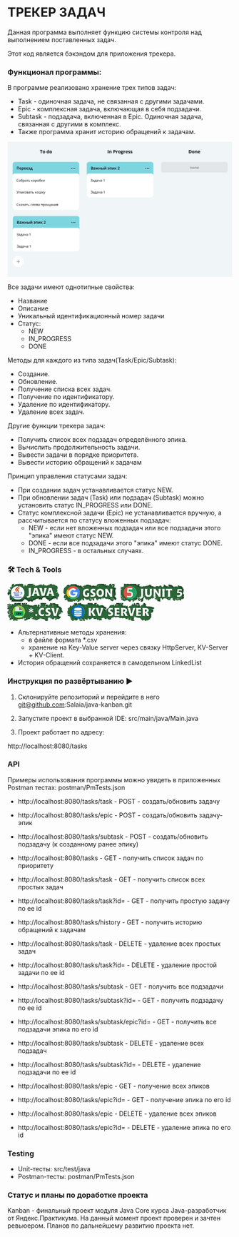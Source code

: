 # ТРЕКЕР ЗАДАЧ

Данная программа выполняет функцию системы контроля над выполнением поставленных задач.

Этот код является бэкэндом для приложения трекера.

### Функционал программы:

В программе реализовано хранение трех типов задач:

* Task - одиночная задача, не связанная с другими задачами.
* Epic - комплексная задача, включающая в себя подзадачи.
* Subtask - подзадача, включенная в Epic. Одиночная задача, связанная с другими в комплекс.
* Также программа хранит историю обращений к задачам.

<img src="assets/Kanban.png" align="center"></img> 

Все задачи имеют однотипные свойства:

* Название
* Описание
* Уникальный идентификационный номер задачи
* Статус:
    * NEW
    * IN_PROGRESS
    * DONE

Методы для каждого из типа задач(Task/Epic/Subtask):

* Создание.
* Обновление.
* Получение списка всех задач.
* Получение по идентификатору.
* Удаление по идентификатору.
* Удаление всех задач.

Другие функции трекера задач:

* Получить список всех подзадач определённого эпика.
* Вычислить продолжительность задачи.
* Вывести задачи в порядке приоритета.
* Вывести историю обращений к задачам

Принцип управления статусами задач:

* При создании задач устанавливается статус NEW.
* При обновлении задач (Task) или подзадач (Subtask) можно установить статус IN_PROGRESS или DONE.
* Статус комплексной задачи (Epic) не устанавливается вручную, а рассчитывается по статусу вложенных подзадач:
  * NEW - если нет вложенных подзадач или все подзадачи этого "эпика" имеют статус NEW.
  * DONE - если все подзадачи этого "эпика" имеют статус DONE.
  * IN_PROGRESS - в остальных случаях.

### 🛠 Tech & Tools 

<div>
      <img src="https://github.com/Salaia/icons/blob/main/green/Java.png?raw=true" title="Java" alt="Java" height="40"/>
      <img src="https://github.com/Salaia/icons/blob/main/green/Gson.png?raw=true" title="Gson" alt="Gson" height="40"/>
      <img src="https://github.com/Salaia/icons/blob/main/green/JUnit%205.png?raw=true" title="JUnit 5" alt="JUnit 5" height="40"/>
      <img src="https://github.com/Salaia/icons/blob/main/green/CSV.png?raw=true" title="*.csv" alt="csv" height="40"/>
      <img src="https://github.com/Salaia/icons/blob/main/green/KVServer.png?raw=true" title="Key-Value server" alt="key value server" height="40"/>
</div>

* Альтернативные методы хранения:
   * в файле формата *.csv
   * хранение на Key-Value server через связку HttpServer, KV-Server + KV-Client.
* История обращений сохраняется в самодельном LinkedList 

### Инструкция по развёртыванию ▶️

1) Склонируйте репозиторий и перейдите в него
   git@github.com:Salaia/java-kanban.git

2) Запустите проект в выбранной IDE: src/main/java/Main.java

3) Проект работает по адресу:

http://localhost:8080/tasks

### API

Примеры использования программы можно увидеть в приложенных Postman тестах: postman/PmTests.json

* http://localhost:8080/tasks/task - POST - создать/обновить задачу
* http://localhost:8080/tasks/epic - POST - создать/обновить задачу-эпик
* http://localhost:8080/tasks/subtask - POST - создать/обновить подзадачу (к созданному ранее эпику)

* http://localhost:8080/tasks - GET - получить список задач по приоритету
* http://localhost:8080/tasks/task - GET - получить список всех простых задач
* http://localhost:8080/tasks/task?id= - GET - получить простую задачу по ее id
* http://localhost:8080/tasks/history - GET - получить историю обращений к задачам
* http://localhost:8080/tasks/task - DELETE - удаление всех простых задач
* http://localhost:8080/tasks/task?id= - DELETE - удаление простой задачи по ее id

* http://localhost:8080/tasks/subtask - GET - получить все подзадачи
* http://localhost:8080/tasks/subtask?id= - GET - получить подзадачу по ее id
* http://localhost:8080/tasks/subtask/epic?id= - GET - получить все подзадачи эпика по его id
* http://localhost:8080/tasks/subtask - DELETE - удаление всех подзадач
* http://localhost:8080/tasks/subtask?id= - DELETE - удаление подзадачи по ее id

* http://localhost:8080/tasks/epic - GET - получение всех эпиков
* http://localhost:8080/tasks/epic?id= - GET - получение эпика по его id
* http://localhost:8080/tasks/epic - DELETE - удаление всех эпиков
* http://localhost:8080/tasks/epic?id= - DELETE - удаление эпика по его id

### Testing

* Unit-тесты: src/test/java
* Postman-тесты: postman/PmTests.json

### Статус и планы по доработке проекта 

Kanban - финальный проект модуля Java Core курса Java-разработчик от Яндекс.Практикума. На данный момент проект проверен и зачтен ревьюером. Планов по дальнейшему развитию проекта нет.
